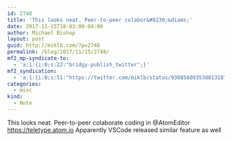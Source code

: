 ```yaml
---
id: 2748
title: 'This looks neat. Peer-to-peer colabor&#8230;&diams;'
date: 2017-11-15T18:03:09-04:00
author: Michael Bishop
layout: post
guid: http://miklb.com/?p=2748
permalink: /blog/2017/11/15/2748/
mf2_mp-syndicate-to:
  - 'a:1:{i:0;s:22:"bridgy-publish_twitter";}'
mf2_syndication:
  - 'a:1:{i:0;s:51:"https://twitter.com/miklb/status/930856093538013187";}'
categories:
  - misc
kind:
  - Note
---
```

This looks neat. Peer-to-peer colaborate coding in @AtomEditor <https://teletype.atom.io> Apparently VSCode released similar feature as well